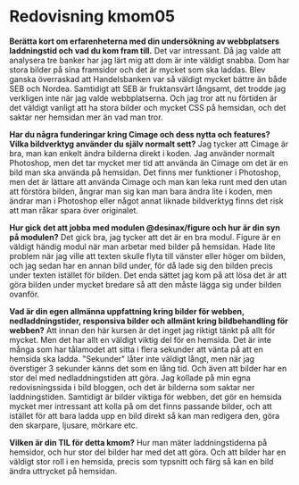 ---
---
Redovisning kmom05
=========================

<b><p>Berätta kort om erfarenheterna med din undersökning av webbplatsers laddningstid och vad du kom fram till.</b>
Det var intressant. Då jag valde att analysera tre banker har jag lärt mig att dom är inte väldigt snabba. Dom har stora bilder på sina framsidor och det är mycket som ska laddas. Blev ganska överraskad att Handelsbanken var så väldigt mycket bättre än både SEB och Nordea. Samtidigt att SEB är fruktansvärt långsamt, det trodde jag verkligen inte när jag valde webbplatserna. Och jag tror att nu förtiden är det väldigt vanligt att ha stora bilder och mycket CSS på hemsidan, och det saktar ner hemsidan mer än vad man tror.</p>
<b><p>Har du några funderingar kring Cimage och dess nytta och features? Vilka bildverktyg använder du själv normalt sett?</b>
Jag tycker att Cimage är bra, man kan enkelt ändra bilderna direkt i koden. Jag använder normalt Photoshop, men det tar mycket mer tid att använda än Cimage om det är en bild man ska använda på hemsidan. Det finns mer funktioner i Photoshop, men det är lättare att använda Cimage och man kan leka runt med den utan att förstöra bilden, ångrar man sig kan man bara ändra lite i koden, men ändrar man i Photoshop eller något annat liknade bildverktyg finns det risk att man råkar spara över originalet.</p>
<b><p>Hur gick det att jobba med modulen @desinax/figure och hur är din syn på modulen?</b>
Det gick bra, jag tycker att det är en bra modul. Figure är en väldigt händig modul när man arbetar med bilder på hemsidan. Hade lite problem när jag ville att texten skulle flyta till vänster eller höger om bilden, och jag sedan har en annan bild under, för då lade sig den bilden precis under texten istället för bilden. Det enda sättet jag kom på att lösa det är att göra bilden under mycket bredare så att den måste lägga sig under bilden ovanför.</p>
<b><p>Vad är din egen allmänna uppfattning kring bilder för webben, nedladdningstider, responsiva bilder och allmänt kring bildbehandling för webben?</b>
Att innan den här kursen är det inget jag riktigt tänkt på allt för mycket. Men det har allt en väldigt viktig del för en hemsida. Det är inte många som har tålamodet att sitta i flera sekunder att vänta på att en hemsida ska ladda. "Sekunder" låter inte väldigt långt, men när jag överstiger 3 sekunder känns det som en lång tid. Och även att bilder har en stor del med nedladdningstiden att göra. Jag kollade på min egna redovisningssida i bild bloggen, och det är bilderna som saktar ner laddningstiden. Samtidigt är bilder viktiga för webben, det gör en hemsida mycket mer intressant att kolla på om det finns passande bilder, och att istället för att bara ladda upp en bild direkt så kan man redigera den, göra den skarpare, ljusare, mörkare etc.</p>
<b><p>Vilken är din TIL för detta kmom?</b>
Hur man mäter laddningstiderna på hemsidor, och hur stor del bilder har med det att göra. Och att bilder har en väldigt stor roll i en hemsida, precis som typsnitt och färg så kan en bild ändra uttrycket på hemsidan. </p>
